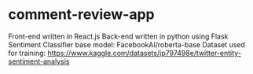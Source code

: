 # comment-review-app
Front-end written in React.js 
Back-end written in python using Flask
Sentiment Classifier base model: FacebookAI/roberta-base
Dataset used for training: https://www.kaggle.com/datasets/jp797498e/twitter-entity-sentiment-analysis